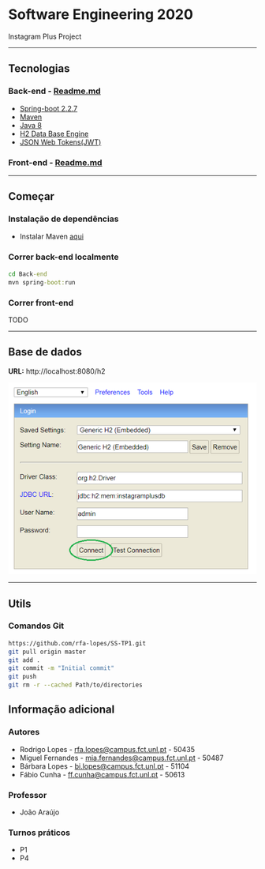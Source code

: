 # Software Engineering 2020

Instagram Plus Project

---

## Tecnologias

### Back-end - [Readme.md](Back-end/README.md)

- [Spring-boot 2.2.7](https://start.spring.io/)
- [Maven](https://maven.apache.org/)
- [Java 8](https://www.java.com/)
- [H2 Data Base Engine](https://www.h2database.com/html/main.html)
- [JSON Web Tokens(JWT)](https://jwt.io/)

### Front-end - [Readme.md](Front-end/README.md)

---

## Começar

### Instalação de dependências

* Instalar Maven [aqui](https://www.baeldung.com/install-maven-on-windows-linux-mac)

### Correr back-end localmente

```cmd
cd Back-end
mvn spring-boot:run
```

### Correr front-end

TODO

---

## Base de dados

**URL:** http://localhost:8080/h2

![Data base init](Back-end/doc/images/DataBaseInit.png)

---

## Utils

### Comandos Git

```bash
https://github.com/rfa-lopes/SS-TP1.git
git pull origin master
git add .
git commit -m "Initial commit"
git push
git rm -r --cached Path/to/directories
```

## Informação adicional

### Autores

- Rodrigo Lopes - rfa.lopes@campus.fct.unl.pt - 50435
- Miguel Fernandes - mia.fernandes@campus.fct.unl.pt - 50487
- Bárbara Lopes - bi.lopes@campus.fct.unl.pt - 51104
- Fábio Cunha - ff.cunha@campus.fct.unl.pt - 50613

### Professor

- João Araújo

### Turnos práticos

- P1
- P4